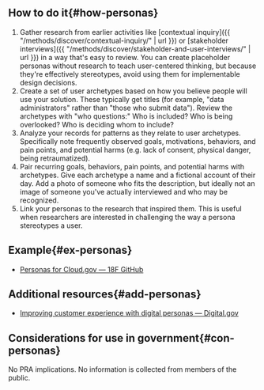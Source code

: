 ## How to do it{#how-personas}

1. Gather research from earlier activities like [contextual inquiry]({{ "/methods/discover/contextual-inquiry/" | url }}) or [stakeholder interviews]({{ "/methods/discover/stakeholder-and-user-interviews/" | url }}) in a way that's easy to review. You can create placeholder personas without research to teach user-centered thinking, but because they're effectively stereotypes, avoid using them for implementable design decisions.
1. Create a set of user archetypes based on how you believe people will use your solution. These typically get titles (for example, "data administrators" rather than "those who submit data"). Review the archetypes with "who questions:" Who is included? Who is being overlooked? Who is deciding whom to include?
1. Analyze your records for patterns as they relate to user archetypes. Specifically note frequently observed goals, motivations, behaviors, and pain points, and potential harms (e.g. lack of consent, physical danger, being retraumatized).
1. Pair recurring goals, behaviors, pain points, and potential harms with archetypes. Give each archetype a name and a fictional account of their day. Add a photo of someone who fits the description, but ideally not an image of someone you've actually interviewed and who may be recognized.
1. Link your personas to the research that inspired them. This is useful when researchers are interested in challenging the way a persona stereotypes a user.

<section class="method--section method--section--18f-example" markdown="1" >

## Example{#ex-personas}

- [Personas for Cloud.gov — 18F GitHub](https://github.com/18F/federalist-design/wiki/Personas)

</section>

<section class="method--section method--section--additional-resources" markdown="1">

## Additional resources{#add-personas}

- [Improving customer experience with digital personas — Digital.gov](https://digital.gov/2017/06/20/improving-customer-experience-with-digital-personas/)

</section>

<section class="method--section method--section--government-considerations" markdown="1" >

## Considerations for use in government{#con-personas}

No PRA implications. No information is collected from members of the public.
</section>
